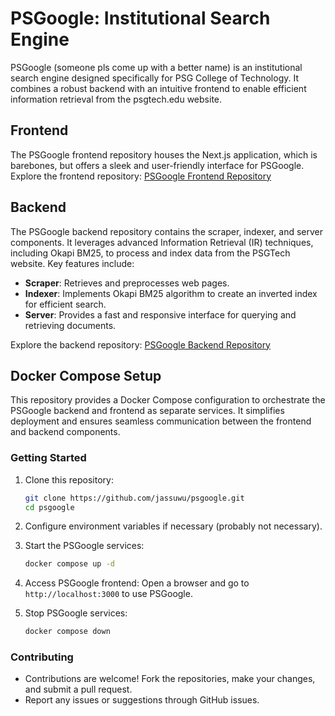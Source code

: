 # PSGoogle: Institutional Search Engine

PSGoogle (someone pls come up with a better name) is an institutional search engine designed specifically for PSG College of Technology. It combines a robust backend with an intuitive frontend to enable efficient information retrieval from the psgtech.edu website.

## Frontend
The PSGoogle frontend repository houses the Next.js application, which is barebones, but offers a sleek and user-friendly interface for PSGoogle.
Explore the frontend repository: [PSGoogle Frontend Repository](https://github.com/jassuwu/search-psgtech)

## Backend
The PSGoogle backend repository contains the scraper, indexer, and server components. It leverages advanced Information Retrieval (IR) techniques, including Okapi BM25, to process and index data from the PSGTech website. Key features include:
- **Scraper**: Retrieves and preprocesses web pages.
- **Indexer**: Implements Okapi BM25 algorithm to create an inverted index for efficient search.
- **Server**: Provides a fast and responsive interface for querying and retrieving documents.

Explore the backend repository: [PSGoogle Backend Repository](https://github.com/jassuwu/scrape-psgtech)

## Docker Compose Setup
This repository provides a Docker Compose configuration to orchestrate the PSGoogle backend and frontend as separate services. It simplifies deployment and ensures seamless communication between the frontend and backend components.

### Getting Started
1. Clone this repository:
   ```bash
   git clone https://github.com/jassuwu/psgoogle.git
   cd psgoogle
   ```

2. Configure environment variables if necessary (probably not necessary).

3. Start the PSGoogle services:
   ```bash
   docker compose up -d
   ```

4. Access PSGoogle frontend:
   Open a browser and go to `http://localhost:3000` to use PSGoogle.

5. Stop PSGoogle services:
   ```bash
   docker compose down
   ```

### Contributing
- Contributions are welcome! Fork the repositories, make your changes, and submit a pull request.
- Report any issues or suggestions through GitHub issues.

